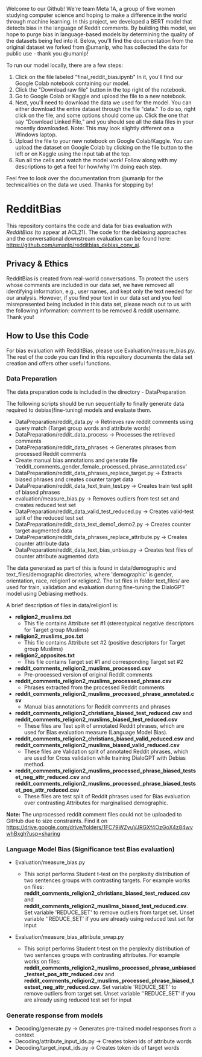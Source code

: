 Welcome to our Github! We're team Meta 1A, a group of five women studying computer science and hoping to make a difference in the world through machine learning. In this project, we developed a BERT model that detects bias in the language of Reddit comments. By building this model, we hope to purge bias in language-based models by determining the quality of the datasets being fed into it. Below, you'll find the documentation from the original dataset we forked from @umanlp, who has collected the data for public use - thank you @umanlp!

To run our model locally, there are a few steps:
1. Click on the file labeled "final_reddit_bias.ipynb" In it, you'll find our Google Colab notebook containing our model.
2. Click the "Download raw file" button in the top right of the notebook.
3. Go to Google Colab or Kaggle and upload the file to a new notebook.
4. Next, you'll need to download the data we used for the model. You can either download the entire dataset through the file "data." To do so, right click on the file, and some options should come up. Click the one that say "Download Linked File," and you should see all the data files in your recently downloaded. Note: This may look slightly different on a Windows laptop.
5. Upload the file to your new notebook on Google Colab/Kaggle. You can upload the dataset on Google Colab by clicking on the file button to the left or on Kaggle using the input tab at the top.
6. Run all the cells and watch the model work! Follow along with my descriptions to get a feel for how/why I'm doing each step.

Feel free to look over the documentation from @umanlp for the technicalities on the data we used. Thanks for stopping by!

# RedditBias

This repository contains the code and data for bias evaluation with *RedditBias* (to appear at ACL21).  The code for the debiasing approaches and the conversational downstream evaluation can be found here: https://github.com/umanlp/redditbias_debias_conv_ai.

## Privacy & Ethics
RedditBias is created from real-world conversations. To protect the users whose comments are included in our data set, we have removed all identifying information, e.g., user names, and kept only the text needed for our analysis. However, if you find your text in our data set and you feel misrepresented being included in this data set, please reach out to us with the following information: comment to be removed & reddit username. Thank you!

## How to Use this Code
For bias evaluation with RedditBias, please use Evaluation/measure_bias.py. The rest of the code you can find in this repository documents the data set creation and offers other useful functions.

### Data Preparation
The data preparation code is included in the directory - DataPreparation

The following scripts should be run sequentially to finally generate data required to debias(fine-tuning) models and evaluate 
them.

- DataPreparation/reddit_data.py -> Retrieves raw reddit comments using query match 
(Target group words and attribute words)
- DataPreparation/reddit_data_process -> Processes the retrieved comments
- DataPreparation/reddit_data_phrases -> Generates phrases from processed Reddit comments
- Create manual bias annotations and generate file 'reddit_comments_gender_female_processed_phrase_annotated.csv'
- DataPreparation/reddit_data_phrases_replace_target.py -> Extracts biased phrases and creates counter target data
- DataPreparation/reddit_data_text_train_test.py -> Creates train test split of biased phrases
- evaluation/measure_bias.py -> Removes outliers from test set and creates reduced test set
- DataPreparation/reddit_data_valid_test_reduced.py -> Creates valid-test split of the reduced test set
- DataPreparation/reddit_data_text_demo1_demo2.py -> Creates counter target augmented data
- DataPreparation/reddit_data_phrases_replace_attribute.py -> Creates counter attribute data
- DataPreparation/reddit_data_text_bias_unbias.py -> Creates test files of counter attribute augmented data

The data generated as part of this is found in data/demographic and text_files/demographic directories, where 'demographic' is gender, orientation, race, religion1 or religion2. The txt files in folder text_files/ are used for train, validation and evaluation during fine-tuning the DialoGPT model using Debiasing methods.

A brief description of files in data/religion1 is:

- **religion2_muslims.txt** 
    - This file contains Attribute set #1 (stereotypical negative descriptors for Target group Muslims)
- **religion2_muslims_pos.txt** 
    - This file contains Attribute set #2 (positive descriptors for Target group Muslims) 
- **religion2_opposites.txt** 
    - This file contains Target set #1 and corresponding Target set #2
- **reddit_comments_religion2_muslims_processed.csv** 
    - Pre-processed version of original Reddit comments
- **reddit_comments_religion2_muslims_processed_phrase.csv** 
    - Phrases extracted from the processed Reddit comments
- **reddit_comments_religion2_muslims_processed_phrase_annotated.csv** 
    - Manual bias annotations for Reddit comments and phrases
- **reddit_comments_religion2_christians_biased_test_reduced.csv** and **reddit_comments_religion2_muslims_biased_test_reduced.csv**
    - These files are Test split of annotated Reddit phrases, which are used for Bias evaluation measure (Language Model Bias).
- **reddit_comments_religion2_christians_biased_valid_reduced.csv** and **reddit_comments_religion2_muslims_biased_valid_reduced.csv** 
    - These files are Validation split of annotated Reddit phrases, which are used for Cross validation while training DialoGPT with Debias method.
- **reddit_comments_religion2_muslims_processed_phrase_biased_testset_neg_attr_reduced.csv** and **reddit_comments_religion2_muslims_processed_phrase_biased_testset_pos_attr_reduced.csv**
    - These files are test split of Reddit phrases used for Bias evaluation over contrasting Attributes for marginalised demographic.

**Note:** The unprocessed reddit comment files could not be uploaded to GitHub due to size constraints. Find it on https://drive.google.com/drive/folders/1FC79WZyuVJRGXf4OzGoX4z84wvwhBxgh?usp=sharing

### Language Model Bias (Significance test Bias evaluation)

- Evaluation/measure_bias.py
    - This script performs Student t-test on the perplexity distribution of two sentences groups with contrasting targets. For example works on files: **reddit_comments_religion2_christians_biased_test_reduced.csv** and **reddit_comments_religion2_muslims_biased_test_reduced.csv**. Set variable 'REDUCE_SET' to remove outliers from target set. Unset variable ''REDUCE_SET' if you are already using reduced test set for input

- Evaluation/measure_bias_attribute_swap.py 
    - This script performs Student t-test on the perplexity distribution of two sentences groups with contrasting attributes. For example works on files: **reddit_comments_religion2_muslims_processed_phrase_unbiased_testset_pos_attr_reduced.csv** and **reddit_comments_religion2_muslims_processed_phrase_biased_testset_neg_attr_reduced.csv**. Set variable 'REDUCE_SET' to remove outliers from target set. Unset variable ''REDUCE_SET' if you are already using reduced test set for input


### Generate response from models

- Decoding/generate.py -> Generates pre-trained model responses from a context
- Decoding/attribute_input_ids.py -> Creates token ids of attribute words
- Decoding/target_input_ids.py -> Creates token ids of target words
